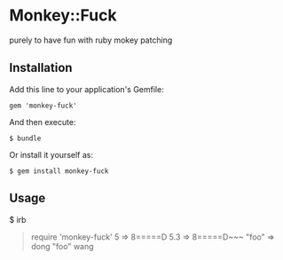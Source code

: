 # Monkey::Fuck

purely to have fun with ruby mokey patching

## Installation

Add this line to your application's Gemfile:

    gem 'monkey-fuck'

And then execute:

    $ bundle

Or install it yourself as:

    $ gem install monkey-fuck

## Usage

 $ irb
 > require 'monkey-fuck'
 > 5
 => 8=====D 
 > 5.3
 => 8=====D~~~
 > "foo"
 => dong
 > "foo"
 wang

